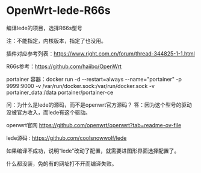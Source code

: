 # OpenWrt-lede-R66s
编译lede的项目，选择R66s型号

注：不能指定，内核版本，指定了也没用。

插件对应参考列表：https://www.right.com.cn/forum/thread-344825-1-1.html

R66s参考：https://github.com/haiibo/OpenWrt

portainer 容器：docker run -d --restart=always --name="portainer" -p 9999:9000 -v /var/run/docker.sock:/var/run/docker.sock -v portainer_data:/data portainer/portainer-ce

问：为什么是lede的源码，而不是openwrt官方源码？
答：因为这个型号的驱动没被官方收入，而lede有这个驱动。

openwrt官网 https://github.com/openwrt/openwrt?tab=readme-ov-file

lede源码 : https://github.com/coolsnowwolf/lede

如果编译不成功，说明“lede”改动了配置，就需要进图形界面选择配置了。

什么都没装，免的有的网址打不开而编译失败。
